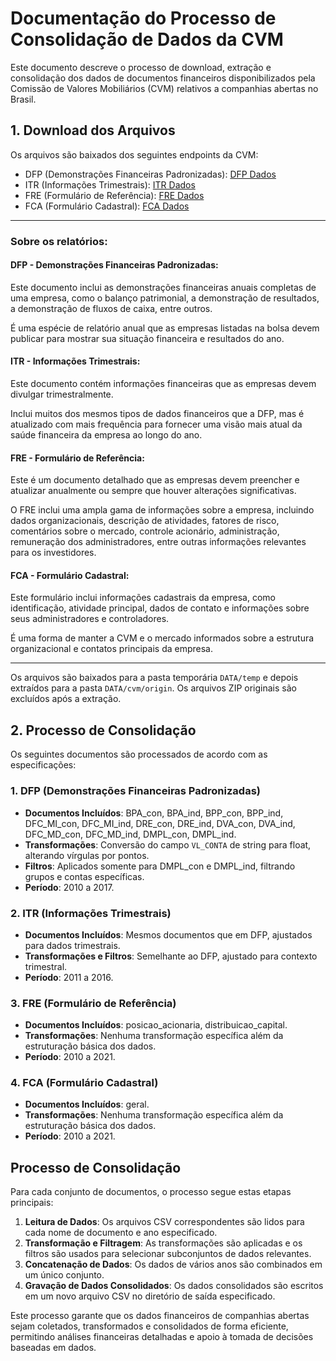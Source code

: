 # Documentação do Processo de Consolidação de Dados da CVM

Este documento descreve o processo de download, extração e consolidação dos dados de documentos financeiros disponibilizados pela Comissão de Valores Mobiliários (CVM) relativos a companhias abertas no Brasil.

## 1. Download dos Arquivos

Os arquivos são baixados dos seguintes endpoints da CVM:

- DFP (Demonstrações Financeiras Padronizadas): [DFP Dados](https://dados.cvm.gov.br/dados/CIA_ABERTA/DOC/DFP/DADOS/)
- ITR (Informações Trimestrais): [ITR Dados](https://dados.cvm.gov.br/dados/CIA_ABERTA/DOC/ITR/DADOS/)
- FRE (Formulário de Referência): [FRE Dados](https://dados.cvm.gov.br/dados/CIA_ABERTA/DOC/FRE/DADOS/)
- FCA (Formulário Cadastral): [FCA Dados](https://dados.cvm.gov.br/dados/CIA_ABERTA/DOC/FCA/DADOS/)


--- 

### Sobre os relatórios:

#### DFP - Demonstrações Financeiras Padronizadas: 

Este documento inclui as demonstrações financeiras anuais completas de uma empresa, como o balanço patrimonial, a demonstração de resultados, a demonstração de fluxos de caixa, entre outros.

É uma espécie de relatório anual que as empresas listadas na bolsa devem publicar para mostrar sua situação financeira e resultados do ano.

#### ITR - Informações Trimestrais: 

Este documento contém informações financeiras que as empresas devem divulgar trimestralmente. 

Inclui muitos dos mesmos tipos de dados financeiros que a DFP, mas é atualizado com mais frequência para fornecer uma visão mais atual da saúde financeira da empresa ao longo do ano.

#### FRE - Formulário de Referência: 

Este é um documento detalhado que as empresas devem preencher e atualizar anualmente ou sempre que houver alterações significativas. 

O FRE inclui uma ampla gama de informações sobre a empresa, incluindo dados organizacionais, descrição de atividades, fatores de risco, comentários sobre o mercado, controle acionário, administração, remuneração dos administradores, entre outras informações relevantes para os investidores.

#### FCA - Formulário Cadastral: 

Este formulário inclui informações cadastrais da empresa, como identificação, atividade principal, dados de contato e informações sobre seus administradores e controladores.

É uma forma de manter a CVM e o mercado informados sobre a estrutura organizacional e contatos principais da empresa.


--- 




Os arquivos são baixados para a pasta temporária `DATA/temp` e depois extraídos para a pasta `DATA/cvm/origin`. Os arquivos ZIP originais são excluídos após a extração.

## 2. Processo de Consolidação


Os seguintes documentos são processados de acordo com as especificações:

### 1. **DFP (Demonstrações Financeiras Padronizadas)**
- **Documentos Incluídos**: BPA_con, BPA_ind, BPP_con, BPP_ind, DFC_MI_con, DFC_MI_ind, DRE_con, DRE_ind, DVA_con, DVA_ind, DFC_MD_con, DFC_MD_ind, DMPL_con, DMPL_ind.
- **Transformações**: Conversão do campo `VL_CONTA` de string para float, alterando vírgulas por pontos.
- **Filtros**: Aplicados somente para DMPL_con e DMPL_ind, filtrando grupos e contas específicas.
- **Período**: 2010 a 2017.

### 2. **ITR (Informações Trimestrais)**
- **Documentos Incluídos**: Mesmos documentos que em DFP, ajustados para dados trimestrais.
- **Transformações e Filtros**: Semelhante ao DFP, ajustado para contexto trimestral.
- **Período**: 2011 a 2016.

### 3. **FRE (Formulário de Referência)**
- **Documentos Incluídos**: posicao_acionaria, distribuicao_capital.
- **Transformações**: Nenhuma transformação específica além da estruturação básica dos dados.
- **Período**: 2010 a 2021.

### 4. **FCA (Formulário Cadastral)**
- **Documentos Incluídos**: geral.
- **Transformações**: Nenhuma transformação específica além da estruturação básica dos dados.
- **Período**: 2010 a 2021.

## Processo de Consolidação

Para cada conjunto de documentos, o processo segue estas etapas principais:

1. **Leitura de Dados**: Os arquivos CSV correspondentes são lidos para cada nome de documento e ano especificado.
2. **Transformação e Filtragem**: As transformações são aplicadas e os filtros são usados para selecionar subconjuntos de dados relevantes.
3. **Concatenação de Dados**: Os dados de vários anos são combinados em um único conjunto.
4. **Gravação de Dados Consolidados**: Os dados consolidados são escritos em um novo arquivo CSV no diretório de saída especificado.

Este processo garante que os dados financeiros de companhias abertas sejam coletados, transformados e consolidados de forma eficiente, permitindo análises financeiras detalhadas e apoio à tomada de decisões baseadas em dados.





 